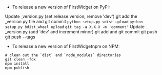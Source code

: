 - To release a new version of FirstWidget on PyPI:

Update _version.py (set release version, remove 'dev')
git add the _version.py file and git commit
`python setup.py sdist upload`
`python setup.py bdist_wheel upload`
`git tag -a X.X.X -m 'comment'`
Update _version.py (add 'dev' and increment minor)
git add and git commit
git push
git push --tags

- To release a new version of FirstWidgetnpm on NPM:

```
# clean out the `dist` and `node_modules` directories
git clean -fdx
npm install
npm publish
```
